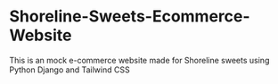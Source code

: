# Shoreline-Sweets-Ecommerce-Website
This is an mock e-commerce website made for Shoreline sweets using Python Django and Tailwind CSS
